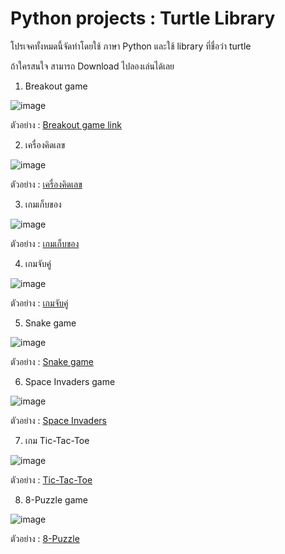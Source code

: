 # Python projects : Turtle Library
โปรเจคทั้งหมดนี้จัดทำโดยใช้ ภาษา Python และใช้ library ที่ชื่อว่า turtle

ถ้าใครสนใจ สามารถ Download ไปลองเล่นได้เลย

1. Breakout game

![image](https://github.com/ketnas/turtle_projects/assets/36123831/a64a53bb-13b3-4d4c-8482-43ddb204ba38)

ตัวอย่าง : [Breakout game link](https://youtu.be/f0Xm9R1z3jQ?si=fM0XdV3-0JOdK1Dn)

2. เครื่องคิดเลข

![image](https://github.com/ketnas/turtle_projects/assets/36123831/d8eef549-392f-4852-8d5a-abec1ad01dd2)

ตัวอย่าง : [เครื่องคิดเลข](https://youtu.be/9uzuI5hBfJY)

3. เกมเก็บของ

![image](https://github.com/ketnas/turtle_projects/assets/36123831/da2503e7-7572-43ae-81fb-8b73a6d137fe)

ตัวอย่าง : [เกมเก็บของ](https://youtu.be/wLF2v4r7N08)

4. เกมจับคู่

![image](https://github.com/ketnas/turtle_projects/assets/36123831/5d264724-c78f-4098-a78a-be27a8c48020)

ตัวอย่าง : [เกมจับคู่](https://youtu.be/SjEQ-ZO3hSk)

5. Snake game

![image](https://github.com/ketnas/turtle_projects/assets/36123831/23c564ff-214e-4ed5-9267-9b066a330c82)

ตัวอย่าง : [Snake game](https://youtu.be/b7WpRFx4p_U)

6. Space Invaders game

![image](https://github.com/ketnas/turtle_projects/assets/36123831/12d76e83-3226-47bb-a538-1ae05dc48e1b)

ตัวอย่าง : [Space Invaders](https://youtu.be/UnJVk_2zjBA)

7. เกม Tic-Tac-Toe

![image](https://github.com/ketnas/turtle_projects/assets/36123831/5ce041af-4411-4f0c-ab80-ad1e39ed7f3b)

ตัวอย่าง : [Tic-Tac-Toe](https://youtube.com/shorts/KT1wLnMTmBk?feature=share)

8. 8-Puzzle game

![image](https://github.com/ketnas/turtle_projects/assets/36123831/c5326fd2-1475-4caa-acd1-e11e390cfaad)

ตัวอย่าง : [8-Puzzle](https://youtu.be/i0XIIRXc0yI)
